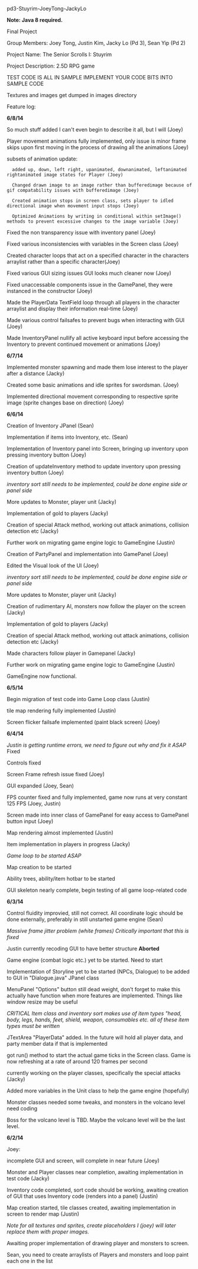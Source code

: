 pd3-Stuyrim-JoeyTong-JackyLo


**Note: Java 8 required.**

Final Project

Group Members: Joey Tong, Justin Kim, Jacky Lo (Pd 3),  Sean Yip (Pd 2)

Project Name: The Senior Scrolls I: Stuyrim

Project Description: 2.5D RPG game


  
  TEST CODE IS ALL IN SAMPLE IMPLEMENT YOUR CODE BITS INTO SAMPLE CODE
  
  Textures and images get dumped in images directory 
  
  Feature log: 
  
  **6/8/14**
  
  So much stuff added I can't even begin to describe it all, but I will (Joey)
  
  Player movement animations fully implemented, only issue is minor frame skips upon first moving in the process of drawing all the animations (Joey)
  
  subsets of animation update:
    
      added up, down, left right, upanimated, downanimated, leftanimated rightanimated image states for Player (Joey)
  
      Changed drawn image to an image rather than bufferedimage because of gif compatability issues with bufferedimage (Joey)
      
      Created animation stops in screen class, sets player to idled directional image when movement input stops (Joey)
      
      Optimized Animations by writing in conditional within setImage() methods to prevent excessive changes to the image variable (Joey) 
      
        
  Fixed the non transparency issue with inventory panel (Joey)
  
  Fixed various inconsistencies with variables in the Screen class (Joey)
  
  Created character loops that act on a specified character in the characters arraylist rather than a specific character(Joey) 
  
  Fixed various GUI sizing issues GUI looks much cleaner now (Joey) 
  
  Fixed unaccessable components issue in the GamePanel, they were instanced in the constructor (Joey)
  
  Made the PlayerData TextField loop through all players in the character arraylist and display their information real-time (Joey)
  
  Made various control failsafes to prevent bugs when interacting with GUI (Joey)
  
  Made InventoryPanel nullify all active keyboard input before accessing the Inventory to prevent continued movement or animations (Joey) 
  
  **6/7/14**
  
  Implemented monster spawning and made them lose interest to the player after a distance (Jacky)
  
  Created some basic animations and idle sprites for swordsman. (Joey)
  
  Implemented directional movement corresponding to respective sprite image (sprite changes base on direction) (Joey)
  
  **6/6/14**

  Creation of Inventory JPanel (Sean)
  
  Implementation if items into Inventory, etc. (Sean)
    
  Implementation of Inventory panel into Screen, bringing up inventory upon pressing inventory button (Joey)
  
  Creation of updateInventory method to update inventory upon pressing inventory button (Joey)
  

  *inventory sort still needs to be implemented, could be done engine side or panel side*
  
  More updates to Monster, player unit (Jacky)
  
  Implementation of gold to players (Jacky)
  
  Creation of special Attack method, working out attack animations, collision detection etc (Jacky)
  
  Further work on migrating game engine logic to GameEngine (Justin)
  
  
  Creation of PartyPanel and implementation into GamePanel (Joey) 
  
  Edited the Visual look of the UI (Joey)
  
  *inventory sort still needs to be implemented, could be done engine side or panel side*
  
  More updates to Monster, player unit (Jacky)
  
  Creation of rudimentary AI, monsters now follow the player on the screen (Jacky)
  
  Implementation of gold to players (Jacky)
  
  Creation of special Attack method, working out attack animations, collision detection etc (Jacky)
  
  Made characters follow player in Gamepanel (Jacky)
  
  Further work on migrating game engine logic to GameEngine (Justin)
  
  GameEngine now functional.
  
  **6/5/14**
  
  Begin migration of test code into Game Loop class (Justin)
  
  tile map rendering fully implemented (Justin)
  
  Screen flicker failsafe implemented (paint black screen) (Joey)
  
  **6/4/14**

  *Justin is getting runtime errors, we need to figure out why and fix it ASAP*  Fixed
  
  Controls fixed
  
  Screen Frame refresh issue fixed (Joey)
  
  GUI expanded (Joey, Sean)
  
  FPS counter fixed and fully implemented, game now runs at very constant 125 FPS (Joey, Justin)
  
  Screen made into inner class of GamePanel for easy access to GamePanel button input (Joey)
  
  Map rendering almost implemented  (Justin)
  
  Item implementation in players in progress (Jacky)
  
  *Game loop to be started ASAP*
    
  Map creation to be started
  
  Ability trees, ability/item hotbar to be started
  
  GUI skeleton nearly complete, begin testing of all game loop-related code
  
  **6/3/14**
  
  Control fluidity improvied, still not correct. All coordinate logic should be done externally, preferably in still unstarted game engine (Sean)
  
  *Massive frame jitter problem (white frames) Critically important that this is fixed*
  
  Justin currently recoding GUI to have better structure **Aborted** 
  
  Game engine (combat logic etc.) yet to be started. Need to start
  
  
  Implementation of Storyline yet to be started (NPCs, Dialogue) to be added to GUI in "Dialogue.java" JPanel class
  
  MenuPanel "Options" button still dead weight, don't forget to make this actually have function when more features are implemented. Things like window resize may be useful
  
  *CRITICAL Item class and inventory sort makes use of item types "head, body, legs, hands, feet, shield, weapon, consumables etc. all of these item types must be written*
  
  JTextArea "PlayerData" added. In the future will hold all player data, and party member data if that is implemented
  
  got run() method to start the actual game ticks in the Screen class. Game is now refreshing at a rate of around 120 frames per second
  
  currently working on the player classes, specifically the special attacks (Jacky)
  
  Added more variables in the Unit class to help the game engine (hopefully)
  
  Monster classes needed some tweaks, and monsters in the volcano level need coding 
  
  Boss for the volcano level is TBD. Maybe the volcano level will be the last level. 
  
  **6/2/14**
 
  Joey:
  
  incomplete GUI and screen, will complete in near future (Joey)
  
  Monster and Player classes near completion, awaiting implementation in test code (Jacky)
  
  Inventory code completed, sort code should be working, awaiting creation of GUI that uses Inventory code (renders into a panel) (Justin)
  
  Map creation started, tile classes created, awaiting implementation in screen to render map (Justin)
  
  *Note for all textures and sprites, create placeholders I (joey) will later replace them with proper images.*
  
  Awaiting proper implementation of drawing player and monsters to screen. 
  
  Sean, you need to create arraylists of Players and monsters and loop paint each one in the list
  

  

